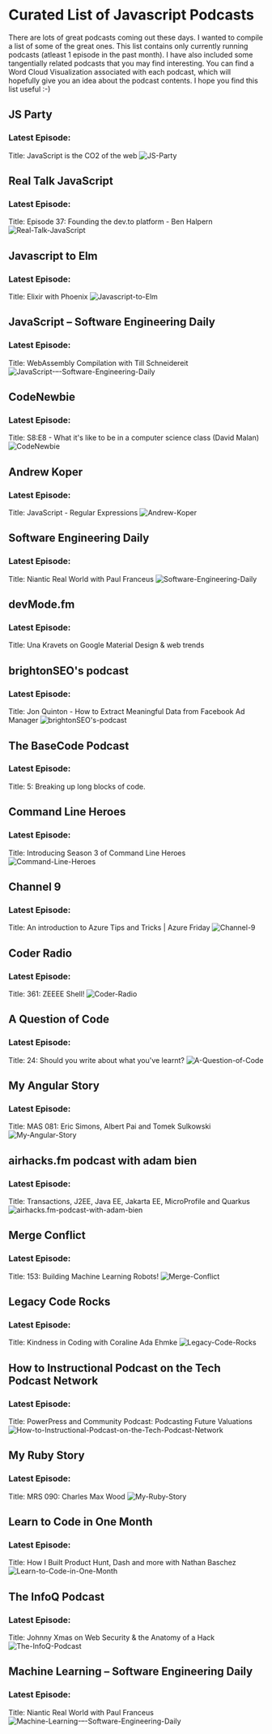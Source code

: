 # Curated List of Javascript Podcasts
There are lots of great podcasts coming out these days. I wanted to compile a list of some of the great ones. This list contains only currently running podcasts (atleast 1 episode in the past month). I have also included some tangentially related podcasts that you may find interesting. You can find a Word Cloud Visualization associated with each podcast, which will hopefully give you an idea about the podcast contents. I hope you find this list useful :-)

## JS Party
### Latest Episode: 
 Title:  JavaScript is the CO2 of the web
![JS-Party](./wc_viz/JS-Party.jpg)

## Real Talk JavaScript
### Latest Episode: 
 Title:  Episode 37: Founding the dev.to platform - Ben Halpern
![Real-Talk-JavaScript](./wc_viz/Real-Talk-JavaScript.jpg)

## Javascript to Elm
### Latest Episode: 
 Title:  Elixir with Phoenix
![Javascript-to-Elm](./wc_viz/Javascript-to-Elm.jpg)

## JavaScript – Software Engineering Daily
### Latest Episode: 
 Title:  WebAssembly Compilation with Till Schneidereit
![JavaScript-–-Software-Engineering-Daily](./wc_viz/JavaScript-–-Software-Engineering-Daily.jpg)

## CodeNewbie
### Latest Episode: 
 Title:  S8:E8 - What it's like to be in a computer science class  (David Malan)
![CodeNewbie](./wc_viz/CodeNewbie.jpg)

## Andrew Koper
### Latest Episode: 
 Title:  JavaScript - Regular Expressions
![Andrew-Koper](./wc_viz/Andrew-Koper.jpg)

## Software Engineering Daily
### Latest Episode: 
 Title:  Niantic Real World with Paul Franceus
![Software-Engineering-Daily](./wc_viz/Software-Engineering-Daily.jpg)

## devMode.fm
### Latest Episode: 
 Title:  Una Kravets on Google Material Design & web trends

## brightonSEO's podcast
### Latest Episode: 
 Title:  Jon Quinton - How to Extract Meaningful Data from Facebook Ad Manager
![brightonSEO's-podcast](./wc_viz/brightonSEO's-podcast.jpg)

## The BaseCode Podcast
### Latest Episode: 
 Title:  5: Breaking up long blocks of code.

## Command Line Heroes
### Latest Episode: 
 Title:  Introducing Season 3 of Command Line Heroes 
![Command-Line-Heroes](./wc_viz/Command-Line-Heroes.jpg)

## Channel 9
### Latest Episode: 
 Title:  An introduction to Azure Tips and Tricks | Azure Friday
![Channel-9](./wc_viz/Channel-9.jpg)

## Coder Radio
### Latest Episode: 
 Title:  361: ZEEEE Shell!
![Coder-Radio](./wc_viz/Coder-Radio.jpg)

## A Question of Code
### Latest Episode: 
 Title:  24: Should you write about what you've learnt?
![A-Question-of-Code](./wc_viz/A-Question-of-Code.jpg)

## My Angular Story
### Latest Episode: 
 Title:  MAS 081:  Eric Simons, Albert Pai and Tomek Sulkowski
![My-Angular-Story](./wc_viz/My-Angular-Story.jpg)

## airhacks.fm podcast with adam bien
### Latest Episode: 
 Title:  Transactions, J2EE, Java EE, Jakarta EE, MicroProfile and Quarkus
![airhacks.fm-podcast-with-adam-bien](./wc_viz/airhacks.fm-podcast-with-adam-bien.jpg)

## Merge Conflict
### Latest Episode: 
 Title:  153: Building Machine Learning Robots! 
![Merge-Conflict](./wc_viz/Merge-Conflict.jpg)

## Legacy Code Rocks
### Latest Episode: 
 Title:  Kindness in Coding with Coraline Ada Ehmke
![Legacy-Code-Rocks](./wc_viz/Legacy-Code-Rocks.jpg)

## How to Instructional Podcast on the Tech Podcast Network
### Latest Episode: 
 Title:  PowerPress and Community Podcast: Podcasting Future Valuations
![How-to-Instructional-Podcast-on-the-Tech-Podcast-Network](./wc_viz/How-to-Instructional-Podcast-on-the-Tech-Podcast-Network.jpg)

## My Ruby Story
### Latest Episode: 
 Title:  MRS 090: Charles Max Wood
![My-Ruby-Story](./wc_viz/My-Ruby-Story.jpg)

## Learn to Code in One Month
### Latest Episode: 
 Title:  How I Built Product Hunt, Dash and more with Nathan Baschez 
![Learn-to-Code-in-One-Month](./wc_viz/Learn-to-Code-in-One-Month.jpg)

## The InfoQ Podcast
### Latest Episode: 
 Title:  Johnny Xmas on Web Security & the Anatomy of a Hack
![The-InfoQ-Podcast](./wc_viz/The-InfoQ-Podcast.jpg)

## Machine Learning – Software Engineering Daily
### Latest Episode: 
 Title:  Niantic Real World with Paul Franceus
![Machine-Learning-–-Software-Engineering-Daily](./wc_viz/Machine-Learning-–-Software-Engineering-Daily.jpg)


